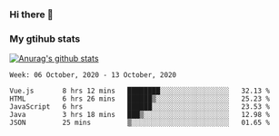 ### Hi there 👋

### My gtihub stats

[![Anurag's github stats](https://github-readme-stats.vercel.app/api?username=gaozhidong)](https://github.com/gaozhidong/github-readme-stats)

<!--START_SECTION:waka-->
```text
Week: 06 October, 2020 - 13 October, 2020

Vue.js       8 hrs 12 mins   ████████░░░░░░░░░░░░░░░░░   32.13 % 
HTML         6 hrs 26 mins   ██████▒░░░░░░░░░░░░░░░░░░   25.23 % 
JavaScript   6 hrs           ██████░░░░░░░░░░░░░░░░░░░   23.53 % 
Java         3 hrs 18 mins   ███▒░░░░░░░░░░░░░░░░░░░░░   12.98 % 
JSON         25 mins         ▒░░░░░░░░░░░░░░░░░░░░░░░░   01.65 % 
```
<!--END_SECTION:waka-->